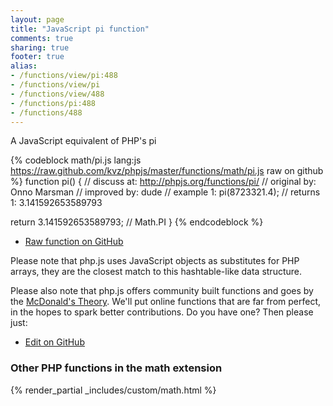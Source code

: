 ```yaml
---
layout: page
title: "JavaScript pi function"
comments: true
sharing: true
footer: true
alias:
- /functions/view/pi:488
- /functions/view/pi
- /functions/view/488
- /functions/pi:488
- /functions/488
---
```

<!-- Generated by Rakefile:build -->
A JavaScript equivalent of PHP's pi

{% codeblock math/pi.js lang:js https://raw.github.com/kvz/phpjs/master/functions/math/pi.js raw on github %}
function pi() {
  //  discuss at: http://phpjs.org/functions/pi/
  // original by: Onno Marsman
  // improved by: dude
  //   example 1: pi(8723321.4);
  //   returns 1: 3.141592653589793

  return 3.141592653589793; // Math.PI
}
{% endcodeblock %}

 - [Raw function on GitHub](https://github.com/kvz/phpjs/blob/master/functions/math/pi.js)

Please note that php.js uses JavaScript objects as substitutes for PHP arrays, they are 
the closest match to this hashtable-like data structure. 

Please also note that php.js offers community built functions and goes by the 
[McDonald's Theory](https://medium.com/what-i-learned-building/9216e1c9da7d). We'll put online 
functions that are far from perfect, in the hopes to spark better contributions. 
Do you have one? Then please just: 

 - [Edit on GitHub](https://github.com/kvz/phpjs/edit/master/functions/math/pi.js)


### Other PHP functions in the math extension
{% render_partial _includes/custom/math.html %}

